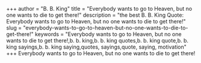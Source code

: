 +++
author = "B. B. King"
title = "Everybody wants to go to Heaven, but no one wants to die to get there!"
description = "the best B. B. King Quote: Everybody wants to go to Heaven, but no one wants to die to get there!"
slug = "everybody-wants-to-go-to-heaven-but-no-one-wants-to-die-to-get-there!"
keywords = "Everybody wants to go to Heaven, but no one wants to die to get there!,b. b. king,b. b. king quotes,b. b. king quote,b. b. king sayings,b. b. king saying,quotes, sayings,quote, saying, motivation"
+++
Everybody wants to go to Heaven, but no one wants to die to get there!
